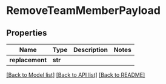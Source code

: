 # RemoveTeamMemberPayload

## Properties
Name | Type | Description | Notes
------------ | ------------- | ------------- | -------------
**replacement** | **str** |  | 

[[Back to Model list]](../README.md#documentation-for-models) [[Back to API list]](../README.md#documentation-for-api-endpoints) [[Back to README]](../README.md)


